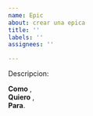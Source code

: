 ```yaml
---
name: Epic
about: crear una epica
title: ''
labels: ''
assignees: ''

---
```


Descripcion:

**Como**  ,  
**Quiero**  ,  
**Para**.
